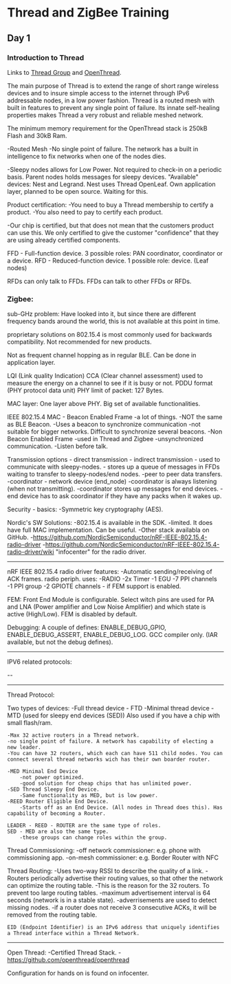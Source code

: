 # Thread and ZigBee Training

## Day 1

### Introduction to Thread

Links to [Thread Group](http://www.threadgroup.org) and [OpenThread](https://openthread.io/).

The main purpose of Thread is to extend the range of short range wireless devices and to insure simple access to the internet through IPv6 addressable nodes, in a low power fashion.
Thread is a routed mesh with built in features to prevent any single point of failure. Its innate self-healing properties makes Thread a very robust and reliable meshed network. 

The minimum memory requirement for the OpenThread stack is 250kB Flash and 30kB Ram.


-Routed Mesh
-No single point of failure. The network has a built in intelligence to fix networks when one of the nodes dies.

-Sleepy nodes allows for Low Power. Not required to check-in on a periodic basis. Parent nodes holds messages for sleepy devices.
"Available" devices: Nest and Legrand. Nest uses Thread OpenLeaf. Own application layer, planned to be open source. Waiting for this.

Product certification:
-You need to buy a Thread membership to certify a product.
-You also need to pay to certify each product.

-Our chip is certified, but that does not mean that the customers product can use this. We only certified to give the customer "confidence" that they are using already certified components.

FFD - Full-function device. 3 possible roles: PAN coordinator, coordinator or a device.
RFD - Reduced-function device. 1 possible role: device. (Leaf nodes)

RFDs can only talk to FFDs. FFDs can talk to other FFDs or RFDs.

### Zigbee:

sub-GHz problem: Have looked into it, but since there are different frequency bands around the world, this is not available at this point in time.

proprietary solutions on 802.15.4 is most commonly used for backwards compatibility. Not recommended for new products.

Not as frequent channel hopping as in regular BLE. Can be done in application layer.

LQI (Link quality Indication)
CCA (Clear channel assessment) used to measure the energy on a channel to see if it is busy or not.
PDDU format (PHY protocol data unit)
PHY limit of packet: 127 Bytes.

MAC layer: One layer above PHY. Big set of available functionalities.

IEEE 802.15.4 MAC
	- Beacon Enabled Frame
		-a lot of things.
		-NOT the same as BLE Beacon.
		-Uses a beacon to synchronize communication
		-not suitable for bigger networks. Difficult to synchronize several beacons.
	-Non Beacon Enabled Frame
		-used in Thread and Zigbee
		-unsynchronized communication.
		-Listen before talk.

		
Transmission options 
	- direct transmission
	- indirect transmission
		- used to communicate with sleepy-nodes.
		- stores up a queue of messages in FFDs waiting to transfer to sleepy-nodes/end nodes.
	-peer to peer data transfers.
		-coordinator - network device (end_node)
		-coordinator is always listening (when not transmitting).
		-coordinator stores up messages for end devices.
		-end device has to ask coordinator if they have any packs when it wakes up.

		
Security - basics:
	-Symmetric key cryptography (AES).
	
	
	
Nordic's SW Solutions:
	-802.15.4 is available in the SDK.
		-limited. It does have full MAC implementation. Can be useful.
	-Other stack availabla on GitHub.
		-https://github.com/NordicSemiconductor/nRF-IEEE-802.15.4-radio-driver
		-https://github.com/NordicSemiconductor/nRF-IEEE-802.15.4-radio-driver/wiki			 "infocenter" for the radio driver.
	

-----------------------------------------------------------------
nRF IEEE 802.15.4 radio driver features:
-Automatic sending/receiving of ACK frames.
radio periph. uses:
	-RADIO
	-2x Timer
	-1 EGU
	-7 PPI channels
	-1 PPI group
	-2 GPIOTE channels - if FEM support is enabled.
	
FEM: Front End Module is configurable. Select witch pins are used for PA and LNA (Power amplifier and Low Noise Amplifier) and which state is active (High/Low). FEM is disabled by default.

Debugging: A couple of defines: ENABLE_DEBUG_GPIO, ENABLE_DEBUG_ASSERT, ENABLE_DEBUG_LOG. GCC compiler only. (IAR available, but not the debug defines).

---------------------------------------------------------------------

IPV6 related protocols:

--


---------------------------------------------------------------------
Thread Protocol:

Two types of devices:
	-Full thread device - FTD
	-Minimal thread device - MTD (used for sleepy end devices (SED)) Also used if you have a chip with small flash/ram.
	
	-Max 32 active routers in a Thread network.
	-no single point of failure. A network has capability of electing a new leader.
	-You can have 32 routers, which each can have 511 child nodes. You can connect several thread networks wich has their own boarder router.
	
	-MED Minimal End Device
		-not power optimized.
		-good solution for cheap chips that has unlimited power.
	-SED Thread Sleepy End Device.
		-Same functionality as MED, but is low power.
	-REED Router Eligible End Device.
		-Starts off as an End Device. (All nodes in Thread does this). Has capability of becoming a Router.
	
	LEADER - REED - ROUTER are the same type of roles.
	SED - MED are also the same type.
		-these groups can change roles within the group.
		
Thread Commissioning:
	-off network commissioner: e.g. phone with commissioning app.
	-on-mesh commissioner: e.g. Border Router with NFC
	
	
Thread Routing:
	-Uses two-way RSSI to describe the quality of a link.
		-Routers periodically advertise their routing values, so that other the network can optimize the routing table.
		-This is the reason for the 32 routers. To prevent too large routing tables.
		-maximum advertisement interval is 64 seconds (network is in a stable state).
		-adverrisements are used to detect missing nodes.
			-if a router does not receive 3 consecutive ACKs, it will be removed from the routing table.
			
	EID (Endpoint Identifier) is an IPv6 address that uniquely identifies a Thread interface within a Thread Network.
	
	
	
-------------------------------------------------------------

Open Thread:
	-Certified Thread Stack.
	-https://github.com/openthread/openthread






Configuration for hands on is found on infocenter.








